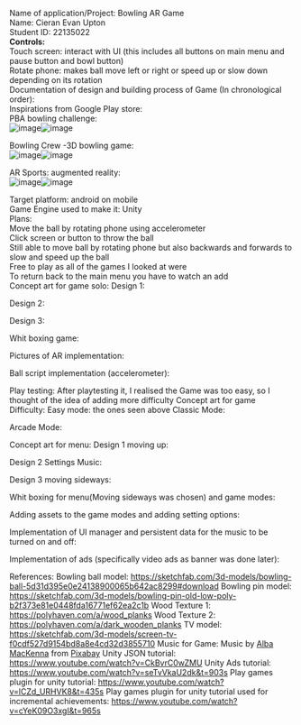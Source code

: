 Name of application/Project: Bowling AR Game  
Name: Cieran Evan Upton  
Student ID: 22135022  
**Controls:**  
Touch screen: interact with UI (this includes all buttons on main menu and pause button and bowl button)  
Rotate phone: makes ball move left or right or speed up or slow down depending on its rotation   
Documentation of design and building process of Game (In chronological order):  
Inspirations from Google Play store:  
PBA bowling challenge:  
![image](https://github.com/user-attachments/assets/57fbf417-8427-4a2f-861c-6c33172c7674)![image](https://github.com/user-attachments/assets/45b5c792-d45c-45a0-98e8-291946c90348)  

Bowling Crew -3D bowling game:    
![image](https://github.com/user-attachments/assets/98b31a61-5bcc-4ec1-913d-01e631f7d713)![image](https://github.com/user-attachments/assets/fec6f313-bae0-4f7d-b5cf-6584d96db2c4)  

AR Sports: augmented reality:  
![image](https://github.com/user-attachments/assets/9ff729de-cb88-465f-b5b5-34e5c394380a)![image](https://github.com/user-attachments/assets/dbdc21f1-5bdc-4fc6-bf89-203eb4706597)   

Target platform: android on mobile   
Game Engine used to make it: Unity   
Plans:  
    Move the ball by rotating phone using accelerometer  
    Click screen or button to throw the ball   
    Still able to move ball by rotating phone but also backwards and forwards to slow and speed up the ball  
    Free to play as all of the games I looked at were  
    To return back to the main menu you have to watch an add   
    Concept art for game solo:
Design 1:
    
Design 2:
 
Design 3:
  
Whit boxing game:
  
  
  
Pictures of AR implementation:
   
  
  
  
Ball script implementation (accelerometer):
  
  
Play testing: After playtesting it, I realised the Game was too easy, so I thought of the idea of adding more difficulty 
Concept art for game Difficulty:
Easy mode: the ones seen above
Classic Mode:
  
Arcade Mode:
  
Concept art for menu:
Design 1 moving up:
  
Design 2 Settings Music:
  
Design 3 moving sideways:
  
Whit boxing for menu(Moving sideways was chosen) and game modes:
 
 
 
Adding assets to the game modes and adding setting options:
 
 
 
Implementation of UI manager and persistent data for the music to be turned on and off:
  
  
  
Implementation of ads (specifically video ads as banner was done later):
  
  
  
  
 
References:
Bowling ball model:
https://sketchfab.com/3d-models/bowling-ball-5d31d395e0e24138900065b642ac8299#download 
Bowling pin model:
https://sketchfab.com/3d-models/bowling-pin-old-low-poly-b2f373e81e0448fda16771ef62ea2c1b 
Wood Texture 1:
https://polyhaven.com/a/wood_planks 
Wood Texture 2:
https://polyhaven.com/a/dark_wooden_planks 
TV model:
https://sketchfab.com/3d-models/screen-tv-f0cdf527d9154bd8a8e4cd32d3855710 
Music for Game:
Music by <a href="https://pixabay.com/users/alba_mac-40740995/?utm_source=link-attribution&utm_medium=referral&utm_campaign=music&utm_content=176807">Alba MacKenna</a> from <a href="https://pixabay.com//?utm_source=link-attribution&utm_medium=referral&utm_campaign=music&utm_content=176807">Pixabay</a>
Unity JSON tutorial:
https://www.youtube.com/watch?v=CkBvrC0wZMU
Unity Ads tutorial:
https://www.youtube.com/watch?v=seTvVkaU2dk&t=903s 
Play games plugin for unity tutorial:
https://www.youtube.com/watch?v=lCZd_URHVK8&t=435s 
Play games plugin for unity tutorial used for incremental achievements:
https://www.youtube.com/watch?v=cYeK09O3xgI&t=965s 
